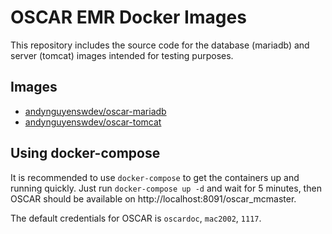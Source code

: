 # OSCAR EMR Docker Images
This repository includes the source code for the database (mariadb) and server (tomcat) images intended for testing purposes.
## Images
- [andynguyenswdev/oscar-mariadb](https://hub.docker.com/repository/docker/andynguyenswdev/oscar-mariadb)
- [andynguyenswdev/oscar-tomcat](https://hub.docker.com/repository/docker/andynguyenswdev/oscar-tomcat)
## Using docker-compose
It is recommended to use `docker-compose` to get the containers up and running quickly. Just run `docker-compose up -d` and wait for 5 minutes, then OSCAR should be available on http://localhost:8091/oscar_mcmaster.

The default credentials for OSCAR is `oscardoc`, `mac2002`, `1117`.
